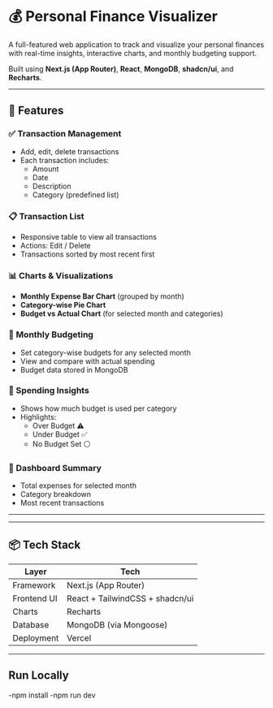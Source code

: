 # 💰 Personal Finance Visualizer

A full-featured web application to track and visualize your personal finances with real-time insights, interactive charts, and monthly budgeting support.

Built using **Next.js (App Router)**, **React**, **MongoDB**, **shadcn/ui**, and **Recharts**.

---

## 🚀 Features

### ✅ Transaction Management
- Add, edit, delete transactions
- Each transaction includes:
  - Amount
  - Date
  - Description
  - Category (predefined list)

### 📋 Transaction List
- Responsive table to view all transactions
- Actions: Edit / Delete
- Transactions sorted by most recent first

### 📊 Charts & Visualizations
- **Monthly Expense Bar Chart** (grouped by month)
- **Category-wise Pie Chart**
- **Budget vs Actual Chart** (for selected month and categories)

### 📅 Monthly Budgeting
- Set category-wise budgets for any selected month
- View and compare with actual spending
- Budget data stored in MongoDB

### 🧠 Spending Insights
- Shows how much budget is used per category
- Highlights:
  - Over Budget ⚠️
  - Under Budget ✅
  - No Budget Set ⚪

### 📌 Dashboard Summary
- Total expenses for selected month
- Category breakdown
- Most recent transactions

---


---

## 📦 Tech Stack

| Layer        | Tech                          |
|--------------|-------------------------------|
| Framework    | Next.js (App Router)          |
| Frontend UI  | React + TailwindCSS + shadcn/ui |
| Charts       | Recharts                      |
| Database     | MongoDB (via Mongoose)        |
| Deployment   | Vercel                        |

---





## Run Locally
-npm install
-npm run dev